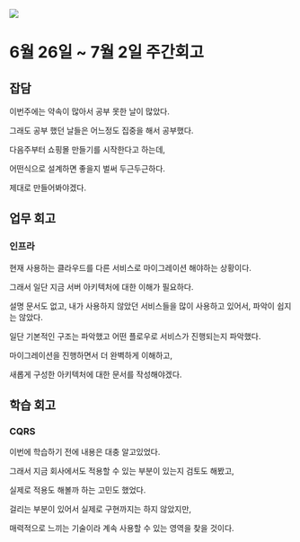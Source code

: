 ![](https://velog.velcdn.com/images/stbpiza/post/6adcb078-6c96-459e-8fa1-54f1d8f839fc/image.png)

# 6월 26일 ~ 7월 2일 주간회고

## 잡담

이번주에는 약속이 많아서 공부 못한 날이 많았다.

그래도 공부 했던 날들은 어느정도 집중을 해서 공부했다.

다음주부터 쇼핑몰 만들기를 시작한다고 하는데,

어떤식으로 설계하면 좋을지 벌써 두근두근하다.

제대로 만들어봐야겠다.



## 업무 회고

### 인프라

현재 사용하는 클라우드를 다른 서비스로 마이그레이션 해야하는 상황이다.

그래서 일단 지금 서버 아키텍처에 대한 이해가 필요하다.

설명 문서도 없고, 내가 사용하지 않았던 서비스들을 많이 사용하고 있어서, 파악이 쉽지는 않았다.

일단 기본적인 구조는 파악했고 어떤 플로우로 서비스가 진행되는지 파악했다.

마이그레이션을 진행하면서 더 완벽하게 이해하고,

새롭게 구성한 아키텍처에 대한 문서를 작성해야겠다.


## 학습 회고

### CQRS

이번에 학습하기 전에 내용은 대충 알고있었다.

그래서 지금 회사에서도 적용할 수 있는 부분이 있는지 검토도 해봤고,

실제로 적용도 해볼까 하는 고민도 했었다.

걸리는 부분이 있어서 실제로 구현까지는 하지 않았지만,

매력적으로 느끼는 기술이라 계속 사용할 수 있는 영역을 찾을 것이다.